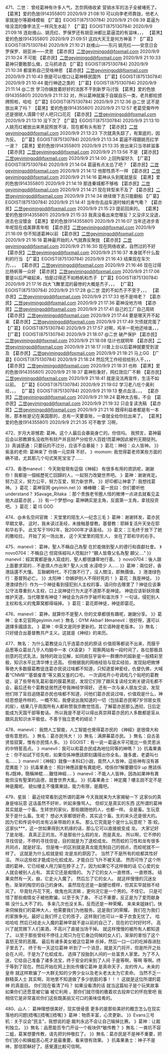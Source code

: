 471、二世： 曾经葛神有许多人气，怎奈网络收紧
营销水军的法子全被堵死了。
【葛黑】爱的色放(914355801) 2020/9/9 21:08:10
可以向李老师靠拢，他老人家就是尔等巅峰模板
【广葛】EGOIST(875130784) 2020/9/9 21:08:39
葛逼为啥没混的像李法王一样风生水起？
【广葛】EGOIST(875130784) 2020/9/9 21:09:18
连赵维山、姚亮红、罗保罗还有胡亚洲都比葛逼混的有滋味，，，
【葛黑】爱的色放(914355801) 2020/9/9 21:09:51
这四大天王是何方神圣？
【广葛】EGOIST(875130784) 2020/9/9 21:10:21
赵维山——东闪
姚亮红——安息日会
罗保罗、胡亚洲——灵恩
【葛亦民】二世geyimingod@foxmail.com 2020/9/9 21:10:24
不可能
【葛亦民】二世geyimingod@foxmail.com 2020/9/9 21:10:33
葛神只要敢那么做，立马抓进去
【广葛】EGOIST(875130784) 2020/9/9 21:10:38
都宣称自己受啥神恩
【葛亦民】二世geyimingod@foxmail.com 2020/9/9 21:10:43
倒是可以借口让葛神移民国外
【广葛】EGOIST(875130784) 2020/9/9 21:10:44
能行神迹之类的
【广葛】EGOIST(875130784) 2020/9/9 21:11:14
@二世 学习你姨放着好好的法医不干到新罗马讨饭
【葛黑】爱的色放(914355801) 2020/9/9 21:11:32
对，所以葛神就属于自娱自乐一类，老共都给颁牌照啦，哈哈
【广葛】EGOIST(875130784) 2020/9/9 21:12:36
@二世 这不是放出来了吗？
【葛黑】爱的色放(914355801) 2020/9/9 21:12:57
老葛受膏咋咋还是很唬人滴算个好人吧只口花花
【葛亦民】二世geyimingod@foxmail.com 2020/9/9 21:13:10
没下次了
【广葛】EGOIST(875130784) 2020/9/9 21:13:10
人姚亮红被放出来黑屁照放不误，现在都有头有脸了
【葛亦民】二世geyimingod@foxmail.com 2020/9/9 21:13:23
下次就真失踪了，有案底的，因为反。
【广葛】EGOIST(875130784) 2020/9/9 21:13:34
葛逼不得跟姚亮红学一波？
【葛黑】爱的色放(914355801) 2020/9/9 21:13:35
放出来只当寻衅滋事
【葛亦民】二世geyimingod@foxmail.com 2020/9/9 21:13:56
不是
【葛亦民】二世geyimingod@foxmail.com 2020/9/9 21:14:00
上回拘留好久
【广葛】EGOIST(875130784) 2020/9/9 21:14:04
葛逼有点太怂了吧？
【葛亦民】二世geyimingod@foxmail.com 2020/9/9 21:14:12
他那性质不一样
【葛亦民】二世geyimingod@foxmail.com 2020/9/9 21:14:16
葛神从头到尾就是反
【葛黑】爱的色放(914355801) 2020/9/9 21:14:19
那连秦城都不够格
【葛亦民】二世geyimingod@foxmail.com 2020/9/9 21:14:21
现在转型来不及了
【葛亦民】二世geyimingod@foxmail.com 2020/9/9 21:14:34
继续做下去只能翻船
【广葛】EGOIST(875130784) 2020/9/9 21:14:41
当年你去战车道时候的勇气嘞？
【葛亦民】二世geyimingod@foxmail.com 2020/9/9 21:15:23
提前回来的。
【葛黑】爱的色放(914355801) 2020/9/9 21:15:33
我真没看出来您哪反？又没评又没退，进去也没镀金
【葛黑】爱的色放(914355801) 2020/9/9 21:16:07
当年还进步青年呢现在成美罪青年啦
【葛亦民】二世geyimingod@foxmail.com 2020/9/9 21:16:09
你不知道葛神以前
【葛亦民】二世geyimingod@foxmail.com 2020/9/9 21:16:18
葛神最开始的人气就靠反聚拢
【葛亦民】二世geyimingod@foxmail.com 2020/9/9 21:16:30
现在网络收紧，自然过的不好
【葛亦民】二世geyimingod@foxmail.com 2020/9/9 21:16:37
本身就不什么盈利的行当
【广葛】EGOIST(875130784) 2020/9/9 21:16:43
结果现在车欠力，，，
【葛亦民】二世geyimingod@foxmail.com 2020/9/9 21:16:46
现在过得比杨帆等一众好
【葛亦民】二世geyimingod@foxmail.com 2020/9/9 21:17:06
要是以后严峻起来，怕是过得还不如杨帆和杰子
【广葛】EGOIST(875130784) 2020/9/9 21:17:16
四大飞舞里混的最惨的大概是杰子，，，
【广葛】EGOIST(875130784) 2020/9/9 21:17:28
@二世 混的不如杰子不至于，，，
【葛亦民】二世geyimingod@foxmail.com 2020/9/9 21:17:33
他不是啃老？
【葛亦民】二世geyimingod@foxmail.com 2020/9/9 21:17:36
葛神没地方啃
【葛亦民】二世geyimingod@foxmail.com 2020/9/9 21:17:41
自己的工厂自己周转
【葛亦民】二世geyimingod@foxmail.com 2020/9/9 21:17:44
要是哪天开不起来
【葛亦民】二世geyimingod@foxmail.com 2020/9/9 21:17:49
欠债就完蛋了
【广葛】EGOIST(875130784) 2020/9/9 21:17:57
对啊，鸡羊一死他还啃谁，，，
【广葛】EGOIST(875130784) 2020/9/9 21:18:07
@二世 破产保护
【葛亦民】二世geyimingod@foxmail.com 2020/9/9 21:18:08
估计也就明年
【葛亦民】二世geyimingod@foxmail.com 2020/9/9 21:18:17
川普上台以后葛神就要受到波及
【葛亦民】二世geyimingod@foxmail.com 2020/9/9 21:18:21
马上GG
【广葛】EGOIST(875130784) 2020/9/9 21:18:24
然后凭工作经验给别人干，，，
【葛亦民】二世geyimingod@foxmail.com 2020/9/9 21:18:31
也称
【葛黑】爱的色放(914355801) 2020/9/9 21:18:37
葛神形象好，网红效应厂不赖
【葛亦民】二世geyimingod@foxmail.com 2020/9/9 21:18:41
就是没法再宣传，生活不如以前。
【广葛】EGOIST(875130784) 2020/9/9 21:19:02
学习老八吃个奥利给，，，
【广葛】EGOIST(875130784) 2020/9/9 21:19:13
整点血活，，，
【葛亦民】二世geyimingod@foxmail.com 2020/9/9 21:19:24
葛神太古板，不会
【葛亦民】二世geyimingod@foxmail.com 2020/9/9 21:19:32
只会复读洗稿
【葛亦民】二世geyimingod@foxmail.com 2020/9/9 21:21:16
既得利益者都是有一本账，那本帐是记在美国那的，总有一天要查账，一查就全给你拉出来了。
【葛黑】爱的色放(914355801) 2020/9/9 21:21:35
可不敢学 习啊，

472、岁月大哥憾君: 葛神。这个人最后会暴毙身亡的。你信吗。
我预言，葛神最后会以邪教罪名没收所有财产并且财产分给穷人百姓!而葛神因此被判无期徒刑。
》》真诚感通：只要玩的不过分，应该不会暴毙！
》葛花：神经：众人皆神。
》》紫圣的老师: 葛神来了 你搞一元崇拜 不好。
》momom: 我觉得葛老师某些方面的确不错，尤其那几个句式笑死宝宝了……

473、香港manevil： 今天剛發現有這個《神經》
有很多有用的資訊呢，謝謝你！我都是一個經歷死亡回歸的人，一起努力改變世界吧。
》葛神：谢谢肯定。努力正义，努力公平，努力互爱，努力新世界。
》》好ID都让神拿了: 我想找葛神。
》葛花：葛神官网 geyimin.net
》》棒棒糖：葛一民曰：你们要听他 understand？
》Savage_Ritaka ：那个贵族老爷圈人怪的微博一点进去就看见孟驰大战葛亦民 。
》》有一个梦想ing: 葛神确实是主角，反面第一主角，拿钱投资吧。
》葛花：葛 IS GOD

474、@未名空间官微 ：天堂里的陌生人—纪念三毛
》葛神：谢谢转发，葛亦民早期文章。
这时，我未读过圣经，未接触基督教。基督教：耶稣复活升天坐在耶和华右手。
此文写于1992年，我2000年才读圣经。
》》葛文：三毛终于放下了她的撒哈拉，
开始了另一场出发，
这个天堂里的陌生人，
坐在了耶和华的右手。

475、manevil： 葛神，聖人不稱自己為聖
在於能做到聖人的德行和貢獻社會。
》novo0704：不稱自己 但寫係經叫人唸點計? 
“願人皆尊父名為聖 願父….”
》》manevil：經其實都是後人寫成的，聖人都很謙卑地行善。
》novo0704：後人跟上面要求寫的… 不是煩人作出來?
聖人火燒 水浸唔少 人….. 
》》葛神：兩位好，香港話還不大懂。
互聯網時代，不打旗不行了，沒人關注，即無價值。
》港澳绿色行：基督狗必亡。
》》太阳神：你嫉妒别人不得好死的！
》葛花：我是神徒。
》》港澳绿色行: 作为一个神徒看到侵犯别人主权的事，请问你去哪里了？神徒应该秉公守法尊重别人主权，口上说神徒行为大逆不道那不是神徒。
神徒应该斩妖除魔维护天道，当代哪里有神徒？神徒会为非作歹破坏和谐次序？
一句话，侵犯别人主权和名义的鬼算窝都得端掉。
》葛花：葛花即神徒，神徒即葛花。

476、manevil： 葛神，就算你不是聖人
你的文章都很有趣呢，謝謝分享。
》》葛神：全本见官网geyimin.net
》無名：GYM Akbar!
》》manevil：很好呀，還可以選擇多國語言。
》葛神：中英文是同步更新的。其它语种是老版本。
》》無名：只好缝合出基督教共产主义。这就是《神经》的来历。

477、無名： 为什么葛教徒众几乎连葛亦民的原话
价值观等都说不出来，而膜乎品葱等众葛丝几乎人均脑中一本《X语录》？
观察两站有一段时间了，各位那极具创意的花式乳法，独特的政治见解，如同疯狂宇宙中一群爆炸的超新星一般精彩至极，知识水平比清华博士还高。
但根据我的网络经验与现实经验，发现贴吧微博等绝大多数膜葛教徒连葛亦民说过啥都不知道，只知道爱神爱经，仇督仇佛，大喊着“CNMB”“基督废青”等又屑又鉴的口号。
一次调戏开小号调戏几个贴吧的葛教徒，说了些带有乳葛彩蛋的膜葛黑屁，发现它们除了跟风复读经文刷关键词毛都不会，最后还有个葛教徒居然还夸我神经学得好。
还有一次与亲人朋友交谈，发现他们除了盲目追随葛亦民也啥都不知道，问他们葛亦民说过啥，价值观是什么，神经思想是咋样的，一概不知，我便说出我知道的一切（包括葛亦民喝7岁邻居女孩的尿），结果几乎周围所有人都称赞我宗教觉悟高，了解葛亦民那么透彻，日后定能成为天国干部等套话。
所以我是不是可以得出真崇拜葛亦民的人多数都是盲从跟风且知识水平极低，不善于独立思考的结论？

478、manevil： 我問人工智能，人工智能也覺得葛亦民的
《神經》是很偉大和很有意思的。
》無名：葛亦民伟大！
》》無名：满屏幕葛亦民。
》無名：自古圣贤皆寂寞，惟有亦民情人多。
》》EGOIST：有一说一葛逼水平可能比一些灵恩派的中特誓高点。
》manevil：我可以和葛亦民成為地位同等的神嗎？
》》抗毒果勇士：你不如試下佢先啦，如果佢係神應該即刻講得出你全名，幾多歲，老婆叫乜名……
》manevil：《神經》就像一本科幻小說，竟然人人皆神，這些神有沒有甚麼異能？
》》抗毒果勇士：照計神應該要有異能吧，唔係你?解要聽佢9 up
應該係有J既神，簡稱神棍…..難怪神經….
》manevil：不能人人皆神，因為如果神有異能但沒有聖潔的品德，就會世界大亂。
》》抗毒果勇士：神定魔？樓主説不定不是神是魔呢。
貌似樓主不懂廣東話，能力有限，是魔吧。

479、星辰： 最近经常看到这所谓的葛神
今天我就来为大家揭秘一下 这家伙的真身是啥玩意
这话虽然不好听，听起来像骂人。
但却又是真实的东西
这所谓的葛神其实就是一个畜。生转世的家伙，那些跟随他的人，也都一样。
全是畜。生玩意
至于是什么畜。生呢？
想必大家都很好奇，其实这个畜。生的来头还是很大的。
因为它和传说中的龙有沾亲带故的关系。
那么它究竟是个是什么玩意呢？
答∶蛟。
这家伙***，这一世如果得到大机缘的话，那么它可以直接蜕变成 龙。
大家记好了是龙哦， 真真正正的龙。不是那些什么假的龙，而是真龙。
所以啊，它不停的寻找信徒，不停的寻找信徒，目的就是为了退蛟成龙。
然而蛟的习性和龙有很多共同点，就是好淫。
但是唯一的区别就是真龙能克制自己的弱点，而蛟呢就不一样了。
这就是为什么蛟就是蛟 龙是龙的原因了。
当然了不是所有的蛟都其性好淫。
所以这些蛟才能成功化蛟成龙。才能白日飞升不被天谴。
然而可怜了这个所谓的葛神，它已经被人用刀架在脖子上了。因为如果它不这样做的话
它心爱的女人就会被别人占有。
其实它还是痴情的。
为了它的女人一直修炼，一直修炼。
结果突然有一天，崩，它走火入魔了。
然后忘了它的女人。
就这样慢慢的沉迷女色，渐渐的掏空的自己的身体。
虽然现在还是一副健壮模样，但其实早就弱不经风了。
毕竟牡丹花下死，做鬼也风流嘛 ，更何况它是一个男的。不怪它。
只是可惜了那些痴情女子被他欺骗，以至于失了身。
不过不重要，反正是为了爱而献身嘛 没什么大不了的。
多来几次也没关系，反而还是一种荣耀。
来来来姐妹们，快来伺候我们的葛神大人，他需要我们为他服务。这是我们的荣耀。
我们在为我们的家族争光。最好让我们怀上它的孩子，这样我们也可以一辈子衣食无忧了。
哈哈哈哈
然后已经走火入魔的葛神早就不是以前的自己了，现在的它时好时坏。
高兴了就赏赐下人们美酒，不高兴了直接当场干掉。
就这样慢慢的被所有人都知道了。
以至于那些曾经不停往上爬只为在它身边伺候的女人们，渐渐的害怕了这个喜怒无常的恶魔。
最后有诸多美女被这位葛神 杀掉，然后一口一口的吃掉吞进肚子里去了。
终于有一天这位葛神 听到了一个消息，就是天门将开，但是所开之处会在人间，于是为了化蛟成龙。
选择了投胎到人间的一处富贵人家里。为了不入迷，它给自己准备了诸多法宝，终于安全的来到了人间
于是等啊，等啊 等啊。终于等到了现在。然后开始在网上到处传播它葛神 是真命天子，龙的传人。未来的皇帝
就这样欺骗了一大群无知的少男少女以及老头老太太为它卖命。
当然不乏一群精英人士
其实啊，背地里不知道做了多少肮脏的事！！！
这就是这位所谓的葛神 的真面目。
你们现在看清了吗？
如果没看清的话 就当这篇帖子是个玩笑故事
如果你们还愿意被它骗 被它利用 ，那你们就尽情的撒着欢去投奔它的怀抱里吧
我相信它是非常喜欢你们这些既美丽又可口的美味佳肴的。

480、山人： 葛神理想很美好，现实很骨感
更多的是那些美好的概念怎么在现实落地的问题[捂嘴][捂嘴][捂嘴]
》葛神：物质丰富，心灵更新。
》》Evans三号机：关于议会“民主”，我想说的是:裁判永远不会让自己输掉比赛。
》葛神：让裁判独立。
》》無名：品葱能否专门开设一个板块供*敏传教？
》無名：一粪坑不容二蛆，葛某想要传教，请先把刘仲敬肛了。
》》無名：葛亦民是不是神不重要，把你们民小和姨蛆恶心死才是最重要。看来很有效果。
》抗毒果勇士：神子不是神，那信耶穌好了。感覺還比較可信啊。